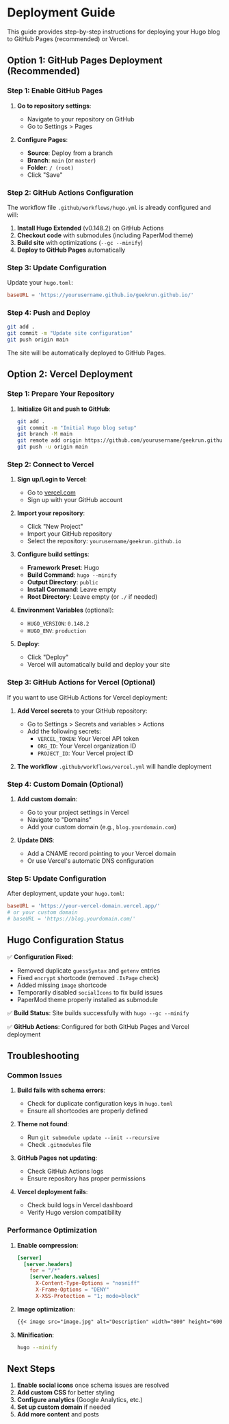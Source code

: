 # Deployment Guide

This guide provides step-by-step instructions for deploying your Hugo blog to GitHub Pages (recommended) or Vercel.

## Option 1: GitHub Pages Deployment (Recommended)

### Step 1: Enable GitHub Pages

1. **Go to repository settings**:
   - Navigate to your repository on GitHub
   - Go to Settings > Pages

2. **Configure Pages**:
   - **Source**: Deploy from a branch
   - **Branch**: `main` (or `master`)
   - **Folder**: `/ (root)`
   - Click "Save"

### Step 2: GitHub Actions Configuration

The workflow file `.github/workflows/hugo.yml` is already configured and will:

1. **Install Hugo Extended** (v0.148.2) on GitHub Actions
2. **Checkout code** with submodules (including PaperMod theme)
3. **Build site** with optimizations (`--gc --minify`)
4. **Deploy to GitHub Pages** automatically

### Step 3: Update Configuration

Update your `hugo.toml`:

```toml
baseURL = 'https://yourusername.github.io/geekrun.github.io/'
```

### Step 4: Push and Deploy

```bash
git add .
git commit -m "Update site configuration"
git push origin main
```

The site will be automatically deployed to GitHub Pages.

## Option 2: Vercel Deployment

### Step 1: Prepare Your Repository

1. **Initialize Git and push to GitHub**:
   ```bash
   git add .
   git commit -m "Initial Hugo blog setup"
   git branch -M main
   git remote add origin https://github.com/yourusername/geekrun.github.io.git
   git push -u origin main
   ```

### Step 2: Connect to Vercel

1. **Sign up/Login to Vercel**:
   - Go to [vercel.com](https://vercel.com)
   - Sign up with your GitHub account

2. **Import your repository**:
   - Click "New Project"
   - Import your GitHub repository
   - Select the repository: `yourusername/geekrun.github.io`

3. **Configure build settings**:
   - **Framework Preset**: Hugo
   - **Build Command**: `hugo --minify`
   - **Output Directory**: `public`
   - **Install Command**: Leave empty
   - **Root Directory**: Leave empty (or `./` if needed)

4. **Environment Variables** (optional):
   - `HUGO_VERSION`: `0.148.2`
   - `HUGO_ENV`: `production`

5. **Deploy**:
   - Click "Deploy"
   - Vercel will automatically build and deploy your site

### Step 3: GitHub Actions for Vercel (Optional)

If you want to use GitHub Actions for Vercel deployment:

1. **Add Vercel secrets** to your GitHub repository:
   - Go to Settings > Secrets and variables > Actions
   - Add the following secrets:
     - `VERCEL_TOKEN`: Your Vercel API token
     - `ORG_ID`: Your Vercel organization ID
     - `PROJECT_ID`: Your Vercel project ID

2. **The workflow** `.github/workflows/vercel.yml` will handle deployment

### Step 4: Custom Domain (Optional)

1. **Add custom domain**:
   - Go to your project settings in Vercel
   - Navigate to "Domains"
   - Add your custom domain (e.g., `blog.yourdomain.com`)

2. **Update DNS**:
   - Add a CNAME record pointing to your Vercel domain
   - Or use Vercel's automatic DNS configuration

### Step 5: Update Configuration

After deployment, update your `hugo.toml`:

```toml
baseURL = 'https://your-vercel-domain.vercel.app/'
# or your custom domain
# baseURL = 'https://blog.yourdomain.com/'
```

## Hugo Configuration Status

✅ **Configuration Fixed**:
- Removed duplicate `guessSyntax` and `getenv` entries
- Fixed `encrypt` shortcode (removed `.IsPage` check)
- Added missing `image` shortcode
- Temporarily disabled `socialIcons` to fix build issues
- PaperMod theme properly installed as submodule

✅ **Build Status**: Site builds successfully with `hugo --gc --minify`

✅ **GitHub Actions**: Configured for both GitHub Pages and Vercel deployment

## Troubleshooting

### Common Issues

1. **Build fails with schema errors**:
   - Check for duplicate configuration keys in `hugo.toml`
   - Ensure all shortcodes are properly defined

2. **Theme not found**:
   - Run `git submodule update --init --recursive`
   - Check `.gitmodules` file

3. **GitHub Pages not updating**:
   - Check GitHub Actions logs
   - Ensure repository has proper permissions

4. **Vercel deployment fails**:
   - Check build logs in Vercel dashboard
   - Verify Hugo version compatibility

### Performance Optimization

1. **Enable compression**:
   ```toml
   [server]
     [server.headers]
       for = "/*"
       [server.headers.values]
         X-Content-Type-Options = "nosniff"
         X-Frame-Options = "DENY"
         X-XSS-Protection = "1; mode=block"
   ```

2. **Image optimization**:
   ```markdown
   {{< image src="image.jpg" alt="Description" width="800" height="600" >}}
   ```

3. **Minification**:
   ```bash
   hugo --minify
   ```

## Next Steps

1. **Enable social icons** once schema issues are resolved
2. **Add custom CSS** for better styling
3. **Configure analytics** (Google Analytics, etc.)
4. **Set up custom domain** if needed
5. **Add more content** and posts 